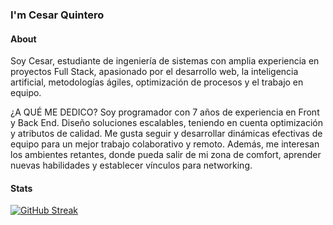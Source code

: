 ### I'm Cesar Quintero

#### About

Soy Cesar, estudiante de ingeniería de sistemas con amplia experiencia en proyectos Full Stack, apasionado por el desarrollo web, la inteligencia artificial, metodologías ágiles, optimización de procesos y el trabajo en equipo.

 ¿A QUÉ ME DEDICO?
Soy programador con 7 años de experiencia en Front y Back End. Diseño soluciones escalables, teniendo en cuenta optimización y atributos de calidad. Me gusta seguir y desarrollar dinámicas efectivas de equipo para un mejor trabajo colaborativo y remoto. Además, me interesan los ambientes retantes, donde pueda salir de mi zona de comfort, aprender nuevas habilidades y establecer vínculos para networking.

#### Stats 
[![GitHub Streak](https://github-readme-streak-stats.herokuapp.com/?user=cequintero&theme=default)](https://git.io/streak-stats)
